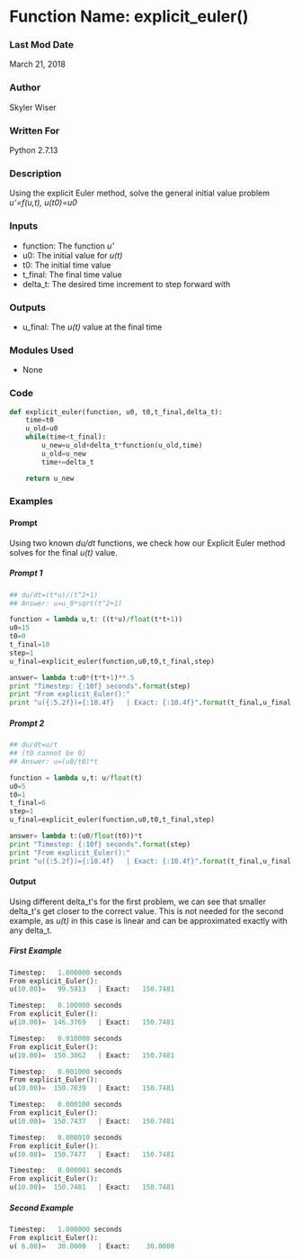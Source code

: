 # Function Name: explicit_euler()

### Last Mod Date
March 21, 2018
### Author
Skyler Wiser
### Written For
Python 2.7.13
### Description
Using the explicit Euler method, solve the general initial value problem _u'=f(u,t), u(t0)=u0_
### Inputs

* function: The function _u'_
* u0: The initial value for _u(t)_
* t0: The initial time value
* t_final: The final time value
* delta_t: The desired time increment to step forward with

### Outputs

* u_final: The _u(t)_ value at the final time

### Modules Used

* None


### Code

```python
def explicit_euler(function, u0, t0,t_final,delta_t):
    time=t0
    u_old=u0
    while(time<t_final):
        u_new=u_old+delta_t*function(u_old,time)
        u_old=u_new
        time+=delta_t

    return u_new
```


### Examples
#### Prompt

Using two known _du/dt_ functions, we check how our Explicit Euler method solves for the final _u(t)_ value.

##### Prompt 1

```python
## du/dt=(t*u)/(t^2+1)
## Answer: u=u_0*sqrt(t^2+1)

function = lambda u,t: ((t*u)/float(t*t+1))
u0=15
t0=0
t_final=10
step=1
u_final=explicit_euler(function,u0,t0,t_final,step)

answer= lambda t:u0*(t*t+1)**.5
print "Timestep: {:10f} seconds".format(step)
print "From explicit_Euler():"
print "u({:5.2f})={:10.4f}   | Exact: {:10.4f}".format(t_final,u_final,answer(t_final))
```

##### Prompt 2

```python
## du/dt=u/t
## (t0 cannot be 0)
## Answer: u=(u0/t0)*t

function = lambda u,t: u/float(t)
u0=5
t0=1
t_final=6
step=1
u_final=explicit_euler(function,u0,t0,t_final,step)

answer= lambda t:(u0/float(t0))*t
print "Timestep: {:10f} seconds".format(step)
print "From explicit_Euler():"
print "u({:5.2f})={:10.4f}   | Exact: {:10.4f}".format(t_final,u_final,answer(t_final))

```

#### Output

Using different delta_t's for the first problem, we can see that smaller delta_t's get closer to the correct value. This is not needed for the second example, as _u(t)_ in this case is linear and can be approximated exactly with any delta_t.

##### First Example

```python
Timestep:   1.000000 seconds
From explicit_Euler():
u(10.00)=   99.5913   | Exact:   150.7481

Timestep:   0.100000 seconds
From explicit_Euler():
u(10.00)=  146.3769   | Exact:   150.7481

Timestep:   0.010000 seconds
From explicit_Euler():
u(10.00)=  150.3062   | Exact:   150.7481

Timestep:   0.001000 seconds
From explicit_Euler():
u(10.00)=  150.7039   | Exact:   150.7481

Timestep:   0.000100 seconds
From explicit_Euler():
u(10.00)=  150.7437   | Exact:   150.7481

Timestep:   0.000010 seconds
From explicit_Euler():
u(10.00)=  150.7477   | Exact:   150.7481

Timestep:   0.000001 seconds
From explicit_Euler():
u(10.00)=  150.7481   | Exact:   150.7481
```

##### Second Example

```python
Timestep:   1.000000 seconds
From explicit_Euler():
u( 6.00)=   30.0000   | Exact:    30.0000
```

